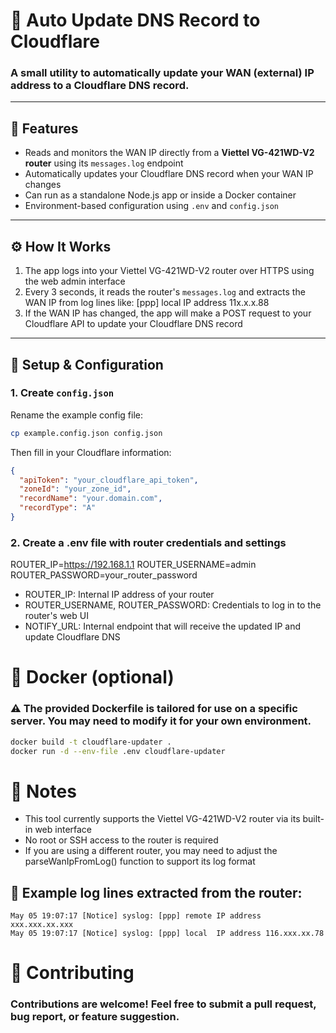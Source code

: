 # 🔄 Auto Update DNS Record to Cloudflare

### A small utility to automatically update your WAN (external) IP address to a Cloudflare DNS record.

---

## 🚀 Features

- Reads and monitors the WAN IP directly from a **Viettel VG-421WD-V2 router** using its `messages.log` endpoint
- Automatically updates your Cloudflare DNS record when your WAN IP changes
- Can run as a standalone Node.js app or inside a Docker container
- Environment-based configuration using `.env` and `config.json`

---

## ⚙️ How It Works

1. The app logs into your Viettel VG-421WD-V2 router over HTTPS using the web admin interface
2. Every 3 seconds, it reads the router's `messages.log` and extracts the WAN IP from log lines like:
   [ppp] local IP address 11x.x.x.88
3. If the WAN IP has changed, the app will make a POST request to your Cloudflare API to update your Cloudflare DNS record

---

## 📁 Setup & Configuration

### 1. Create `config.json`

Rename the example config file:

```bash
cp example.config.json config.json
```
Then fill in your Cloudflare information:
```json
{
  "apiToken": "your_cloudflare_api_token",
  "zoneId": "your_zone_id",
  "recordName": "your.domain.com",
  "recordType": "A"
}
```

### 2. Create a .env file with router credentials and settings
ROUTER_IP=https://192.168.1.1
ROUTER_USERNAME=admin
ROUTER_PASSWORD=your_router_password

- ROUTER_IP: Internal IP address of your router
- ROUTER_USERNAME, ROUTER_PASSWORD: Credentials to log in to the router's web UI
- NOTIFY_URL: Internal endpoint that will receive the updated IP and update Cloudflare DNS

# 🐳 Docker (optional)
### ⚠️ The provided Dockerfile is tailored for use on a specific server. You may need to modify it for your own environment.

```bash
docker build -t cloudflare-updater .
docker run -d --env-file .env cloudflare-updater
```

# 📝 Notes
- This tool currently supports the Viettel VG-421WD-V2 router via its built-in web interface
- No root or SSH access to the router is required
- If you are using a different router, you may need to adjust the parseWanIpFromLog() function to support its log format

## 🔁 Example log lines extracted from the router:
```log
May 05 19:07:17 [Notice] syslog: [ppp] remote IP address xxx.xxx.xx.xxx
May 05 19:07:17 [Notice] syslog: [ppp] local  IP address 116.xxx.xx.78
```

# 🤝 Contributing
### Contributions are welcome! Feel free to submit a pull request, bug report, or feature suggestion.